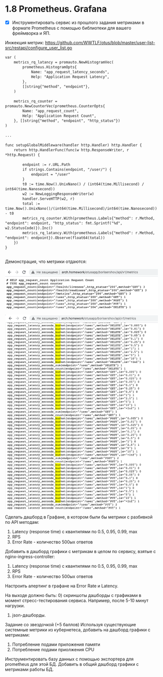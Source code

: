 # 1.8 Prometheus. Grafana
- [x] Инструментировать сервис из прошлого задания метриками в формате Prometheus с помощью библиотеки для вашего фреймворка и ЯП.

Инжекция метрик:
https://github.com/WWTLF/otus/blob/master/user-list-src/restapi/configure_user_list.go
```
var (
	metrics_rq_latancy = promauto.NewHistogramVec(
		prometheus.HistogramOpts{
			Name: "app_request_latency_seconds",
			Help: "Application Request Latency",
		},
		[]string{"method", "endpoint"},
	)

	metrics_rq_counter = promauto.NewCounterVec(prometheus.CounterOpts{
		Name: "app_request_count",
		Help: "Application Request Count",
	}, []string{"method", "endpoint", "http_status"})
)

...

func setupGlobalMiddleware(handler http.Handler) http.Handler {
	return http.HandlerFunc(func(w http.ResponseWriter, r *http.Request) {

		endpoint := r.URL.Path
		if strings.Contains(endpoint, "/user/") {
			endpoint = "/user"
		}
		t0 := time.Now().UnixNano() / (int64(time.Millisecond) / int64(time.Nanosecond))
		w2 := NewLoggingResponseWriter(w)
		handler.ServeHTTP(w2, r)
		total := time.Now().UnixNano()/(int64(time.Millisecond)/int64(time.Nanosecond)) - t0
		metrics_rq_counter.With(prometheus.Labels{"method": r.Method, "endpoint": endpoint, "http_status": fmt.Sprintf("%d", w2.StatusCode)}).Inc()
		metrics_rq_latancy.With(prometheus.Labels{"method": r.Method, "endpoint": endpoint}).Observe(float64(total))
	})
}


```

Демонстрация, что метрики отдаются:

![counter](https://github.com/WWTLF/otus/blob/master/otus1.8/counter.png)

![latency](https://github.com/WWTLF/otus/blob/master/otus1.8/Hist.png)


Сделать дашборд в Графане, в котором были бы метрики с разбивкой по API методам:
1. Latency (response time) с квантилями по 0.5, 0.95, 0.99, max
2. RPS
3. Error Rate - количество 500ых ответов

Добавить в дашборд графики с метрикам в целом по сервису, взятые с nginx-ingress-controller:
1. Latency (response time) с квантилями по 0.5, 0.95, 0.99, max
2. RPS
3. Error Rate - количество 500ых ответов

Настроить алертинг в графане на Error Rate и Latency.

На выходе должно быть:
0) скриншоты дашборды с графиками в момент стресс-тестирования сервиса. Например, после 5-10 минут нагрузки.
1) json-дашборды.


Задание со звездочкой (+5 баллов)
Используя существующие системные метрики из кубернетеса, добавить на дашборд графики с метриками:
1. Потребление подами приложения памяти
2. Потребление подами приолжения CPU

Инструментировать базу данных с помощью экспортера для prometheus для этой БД.
Добавить в общий дашборд графики с метриками работы БД.
